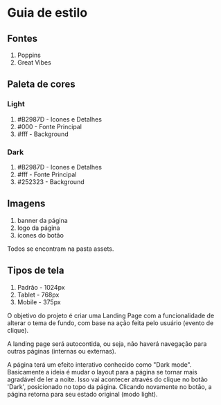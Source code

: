 # Guia de estilo

## Fontes
1. Poppins
2. Great Vibes

## Paleta de cores
### Light
1. #B2987D  - Icones e Detalhes
2. #000  - Fonte Principal
3. #fff  - Background

### Dark
1. #B2987D  - Icones e Detalhes
2. #fff  - Fonte Principal
3. #252323  - Background

## Imagens
1. banner da página
2. logo da página
3. ícones do botão

Todos se encontram na pasta assets.

## Tipos de tela
1. Padrão - 1024px
2. Tablet - 768px
3. Mobile - 375px

O objetivo do projeto é criar uma Landing Page com a funcionalidade de alterar o tema de fundo, com base na ação feita pelo usuário (evento de clique).

A landing page será autocontida, ou seja, não haverá navegação para outras páginas (internas ou externas).

A página terá um efeito interativo conhecido como "Dark mode". Basicamente a ideia é mudar o layout para a página se tornar mais agradável de ler a noite. Isso vai acontecer através do clique no botão 'Dark', posicionado no topo da página. Clicando novamente no botão, a página retorna para seu estado original (modo light).